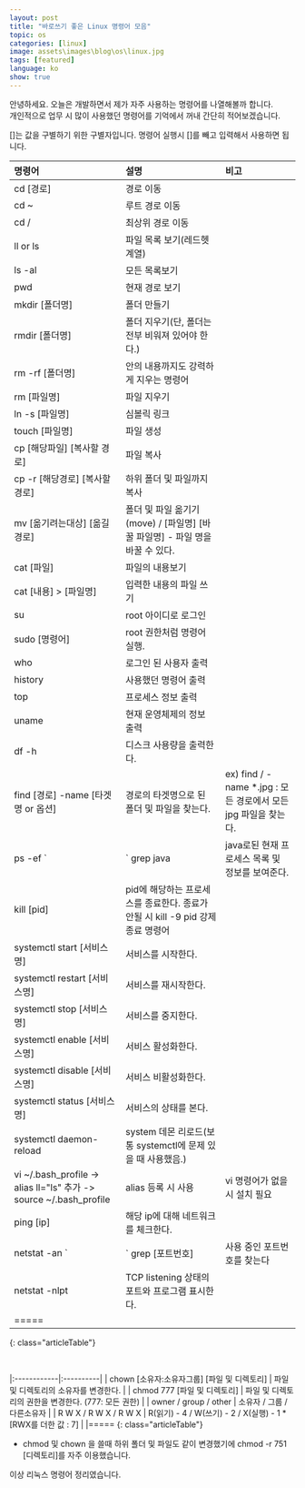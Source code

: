 ```yaml
---
layout: post
title: "바로쓰기 좋은 Linux 명령어 모음"
topic: os
categories: [linux]
image: assets\images\blog\os\linux.jpg
tags: [featured]
language: ko
show: true
---
```


안녕하세요. 오늘은 개발하면서 제가 자주 사용하는 명령어를 나열해볼까 합니다.   
개인적으로 업무 시 많이 사용했던 명령어를 기억에서 꺼내 간단히 적어보겠습니다.

[]는 값을 구별하기 위한 구별자입니다. 명령어 실행시 []를 빼고 입력해서 사용하면 됩니다.   

| 명령어 | 설명 | 비고 |
|:------------|:------------|:------------|
| cd [경로] | 경로 이동 | |
| cd ~ | 루트 경로 이동 | |
| cd / | 최상위 경로 이동 | |
| ll or ls | 파일 목록 보기(레드헷 계열) | |
| ls -al | 모든 목록보기 | |
| pwd |현재 경로 보기 | |
| mkdir [폴더명] |폴더 만들기 | |
| rmdir [폴더명] | 폴더 지우기(단, 폴더는 전부 비워져 있어야 한다.) | |
| rm -rf [폴더명] | 안의 내용까지도 강력하게 지우는 명령어 | |
| rm [파일명] | 파일 지우기 | |
| ln -s [파일명] | 심볼릭 링크 | |
| touch [파일명] | 파일 생성 | |
| cp [해당파일] [복사할 경로] | 파일 복사 | |
| cp -r [해당경로] [복사할 경로] | 하위 폴더 및 파일까지 복사 | |
| mv [옮기려는대상] [옮길경로] | 폴더 및 파일 옮기기(move) / [파일명] [바꿀 파일명] - 파일 명을 바꿀 수 있다. | |
| cat [파일] | 파일의 내용보기 | |
| cat [내용] > [파일명] | 입력한 내용의 파일 쓰기 | |
| su | root 아이디로 로그인 | |
| sudo [명령어] | root 권한처럼 명령어 실행. | | 
| who | 로그인 된 사용자 출력 | |
| history | 사용했던 명령어 출력 | |
| top | 프로세스 정보 출력 | |
| uname | 현재 운영체제의 정보 출력 | |
| df -h | 디스크 사용량을 출력한다. | |
| find [경로] -name [타겟명 or 옵션] | 경로의 타겟명으로 된 폴더 및 파일을 찾는다. | ex) find / -name *.jpg : 모든 경로에서 모든 jpg 파일을 찾는다. |
| ps -ef `|` grep java | java로된 현재 프로세스 목록 및 정보를 보여준다. |
| kill [pid] | pid에 해당하는 프로세스를 종료한다. 종료가 안될 시  kill -9 pid 강제종료 명령어 | |
| systemctl start [서비스명] | 서비스를 시작한다. | |
| systemctl restart [서비스명] | 서비스를 재시작한다. | |
| systemctl stop [서비스명] | 서비스를 중지한다. | |
| systemctl enable [서비스명] | 서비스 활성화한다. | |
| systemctl disable [서비스명] | 서비스 비활성화한다. | |
| systemctl status [서비스명] | 서비스의 상태를 본다. | |
| systemctl daemon-reload | system 데몬 리로드(보통 systemctl에 문제 있을 때 사용했음.) | |
| vi ~/.bash_profile -> alias ll="ls" 추가 -> source ~/.bash_profile  | alias 등록 시 사용 | vi 명령어가 없을 시 설치 필요 |
| ping [ip] | 해당 ip에 대해 네트워크를 체크한다. | |
| netstat -an `|` grep [포트번호] | 사용 중인 포트번호를 찾는다 | netstat 명령어 없을 시 설치 필요 |
| netstat -nlpt | TCP listening 상태의 포트와 프로그램 표시한다. | |
|=====
{: class="articleTable"}

<br>

|:------------|:----------| 
| chown [소유자:소유자그룹] [파일 및 디렉토리] | 파일 및 디렉토리의 소유자를 변경한다. |
| chmod 777 [파일 및 디렉토리] | 파일 및 디렉토리의 권한을 변경한다. (777: 모든 권한) |
| owner / group / other  | 소유자 / 그룹 / 다른소유자  |
| R W X / R W X / R W X  | R(읽기) - 4 / W(쓰기) - 2 / X(실행) - 1  *[RWX를 더한 값 : 7] |
|=====
{: class="articleTable"}
* chmod 및 chown 을 쓸때 하위 폴더 및 파일도 같이 변경했기에 chmod -r 751 [디렉토리]를 자주 이용했습니다.

이상 리눅스 명령어 정리였습니다. 